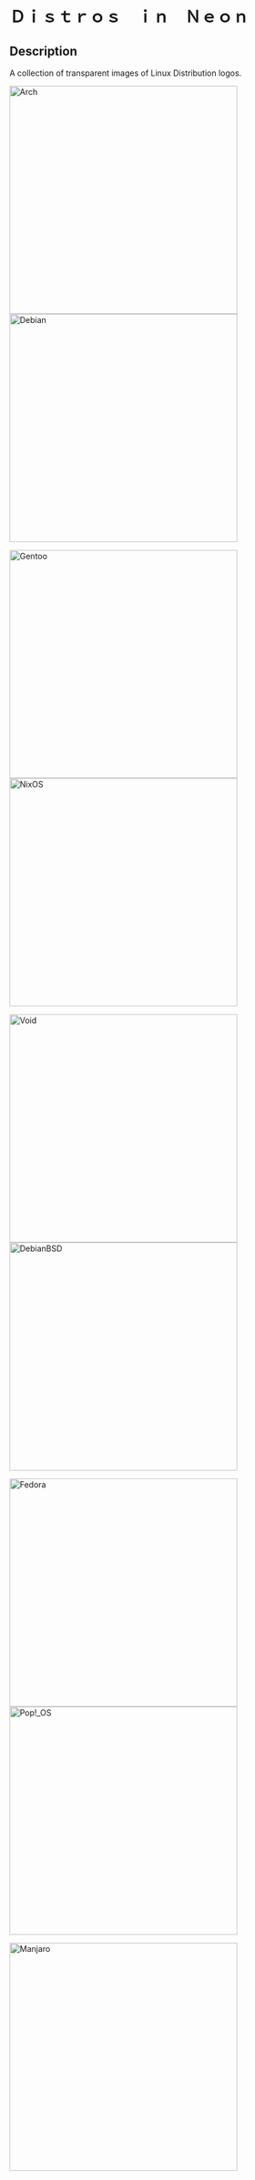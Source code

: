 # Ｄｉｓｔｒｏｓ　ｉｎ　Ｎｅｏｎ


## Description
A collection of transparent images of Linux Distribution logos.


<img src="https://github.com/max2000warlord/distros-in-neon/blob/main/Previews/arch.png" alt="Arch" width="400"><img src="https://github.com/max2000warlord/distros-in-neon/blob/main/Previews/debian.png" alt="Debian" width="400">

<img src="https://github.com/max2000warlord/distros-in-neon/blob/main/Previews/gentoo.png" alt="Gentoo" width="400"><img src="https://github.com/max2000warlord/distros-in-neon/blob/main/Previews/nixos.png" alt="NixOS" width="400">

<img src="https://github.com/max2000warlord/distros-in-neon/blob/main/Previews/void.png" alt="Void" width="400"><img src="https://github.com/max2000warlord/distros-in-neon/blob/main/Previews/debian-bsd.png" alt="DebianBSD" width="400">

<img src="https://github.com/max2000warlord/distros-in-neon/blob/main/Previews/fedora.png" alt="Fedora" width="400"><img src="https://github.com/max2000warlord/distros-in-neon/blob/main/Previews/pop-os.png" alt="Pop!_OS" width="400">

<img src="https://github.com/max2000warlord/distros-in-neon/blob/main/Previews/manjaro.png" alt="Manjaro" width="400">

